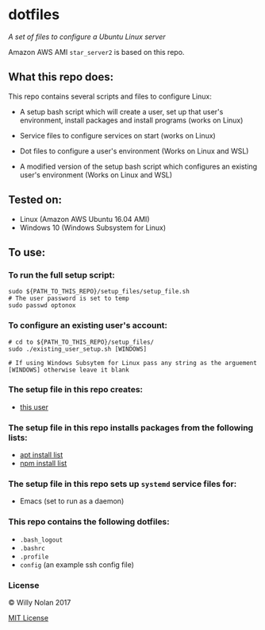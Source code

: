 # dotfiles
*A set of files to configure a Ubuntu Linux server*
 
Amazon AWS AMI `star_server2` is based on this repo.

## What this repo does:
This repo contains several scripts and files to configure Linux:
- A setup bash script which will create a user, set up that user's environment, install packages and install programs (works on Linux)

- Service files to configure services on start (works on Linux)

- Dot files to configure a user's environment (Works on Linux and WSL)

- A modified version of the setup bash script which configures an existing user's environment (Works on Linux and WSL)
 
## Tested on:
- Linux (Amazon AWS Ubuntu 16.04 AMI)
- Windows 10 (Windows Subsystem for Linux)

## To use:
### To run the full setup script:
```shell
sudo ${PATH_TO_THIS_REPO}/setup_files/setup_file.sh
# The user password is set to temp
sudo passwd optonox
```

### To configure an existing user's account:
```shell
# cd to ${PATH_TO_THIS_REPO}/setup_files/
sudo ./existing_user_setup.sh [WINDOWS]

# If using Windows Subsytem for Linux pass any string as the arguement [WINDOWS] otherwise leave it blank
```

### The setup file in this repo creates:
- [this user](setup_files/setup_file.sh#L5)

### The setup file in this repo installs packages from the following lists:
- [apt install list](setup_files/apt_files.txt)
- [npm install list](setup_files/npm_files.txt)

### The setup file in this repo sets up `systemd` service files for:
- Emacs (set to run as a daemon)

### This repo contains the following dotfiles:
- `.bash_logout`
- `.bashrc`
- `.profile`
- `config` (an example ssh config file)

### License

:copyright: Willy Nolan 2017 

[MIT License](http://en.wikipedia.org/wiki/MIT_License)

